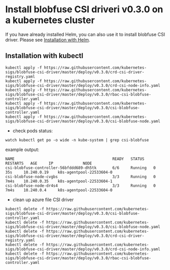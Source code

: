 # Install blobfuse CSI driveri v0.3.0 on a kubernetes cluster

If you have already installed Helm, you can also use it to install blobfuse CSI driver. Please see [Installation with Helm](../charts/README.md).

## Installation with kubectl

```
kubectl apply -f https://raw.githubusercontent.com/kubernetes-sigs/blobfuse-csi-driver/master/deploy/v0.3.0/crd-csi-driver-registry.yaml
kubectl apply -f https://raw.githubusercontent.com/kubernetes-sigs/blobfuse-csi-driver/master/deploy/v0.3.0/crd-csi-node-info.yaml
kubectl apply -f https://raw.githubusercontent.com/kubernetes-sigs/blobfuse-csi-driver/master/deploy/v0.3.0/rbac-csi-blobfuse-controller.yaml
kubectl apply -f https://raw.githubusercontent.com/kubernetes-sigs/blobfuse-csi-driver/master/deploy/v0.3.0/csi-blobfuse-controller.yaml
kubectl apply -f https://raw.githubusercontent.com/kubernetes-sigs/blobfuse-csi-driver/master/deploy/v0.3.0/csi-blobfuse-node.yaml
```

- check pods status:

```
watch kubectl get po -o wide -n kube-system | grep csi-blobfuse
```

example output:

```
NAME                                           READY   STATUS    RESTARTS   AGE     IP             NODE
csi-blobfuse-controller-56bfddd689-dh5tk       6/6     Running   0          35s     10.240.0.19    k8s-agentpool-22533604-0
csi-blobfuse-node-cvgbs                        3/3     Running   0          7m4s    10.240.0.35    k8s-agentpool-22533604-1
csi-blobfuse-node-dr4s4                        3/3     Running   0          7m4s    10.240.0.4     k8s-agentpool-22533604-0
```

- clean up azure file CSI driver

```
kubectl delete -f https://raw.githubusercontent.com/kubernetes-sigs/blobfuse-csi-driver/master/deploy/v0.3.0/csi-blobfuse-controller.yaml
kubectl delete -f https://raw.githubusercontent.com/kubernetes-sigs/blobfuse-csi-driver/master/deploy/v0.3.0/csi-blobfuse-node.yaml
kubectl delete -f https://raw.githubusercontent.com/kubernetes-sigs/blobfuse-csi-driver/master/deploy/v0.3.0/crd-csi-driver-registry.yaml
kubectl delete -f https://raw.githubusercontent.com/kubernetes-sigs/blobfuse-csi-driver/master/deploy/v0.3.0/crd-csi-node-info.yaml
kubectl delete -f https://raw.githubusercontent.com/kubernetes-sigs/blobfuse-csi-driver/master/deploy/v0.3.0/rbac-csi-blobfuse-controller.yaml
```
